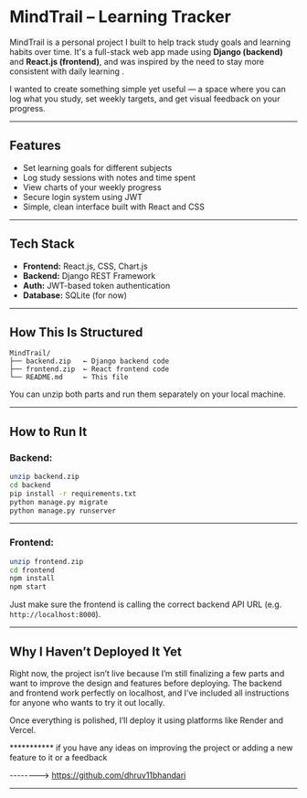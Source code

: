 # MindTrail – Learning Tracker

MindTrail is a personal project I built to help track study goals and learning habits over time. It's a full-stack web app made using **Django (backend)** and **React.js (frontend)**, and was inspired by the need to stay more consistent with daily learning .

I wanted to create something simple yet useful — a space where you can log what you study, set weekly targets, and get visual feedback on your progress.

---------------------------------------------------------------------------------------------------------------------------------------------

## Features

- Set learning goals for different subjects
- Log study sessions with notes and time spent
- View charts of your weekly progress
- Secure login system using JWT
- Simple, clean interface built with React and CSS

---------------------------------------------------------------------------------------------------------------------------------------------

## Tech Stack

- **Frontend:** React.js, CSS, Chart.js
- **Backend:** Django REST Framework
- **Auth:** JWT-based token authentication
- **Database:** SQLite (for now)

---------------------------------------------------------------------------------------------------------------------------------------------

## How This Is Structured

```
MindTrail/
├── backend.zip   ← Django backend code
├── frontend.zip  ← React frontend code
└── README.md     ← This file
```

You can unzip both parts and run them separately on your local machine.

---------------------------------------------------------------------------------------------------------------------------------------------

## How to Run It

### Backend:
```bash
unzip backend.zip
cd backend
pip install -r requirements.txt
python manage.py migrate
python manage.py runserver
```
----------------------------------------------
### Frontend:
```bash
unzip frontend.zip
cd frontend
npm install
npm start
```

Just make sure the frontend is calling the correct backend API URL (e.g. `http://localhost:8000`).

---------------------------------------------------------------------------------------------------------------------------------------------

## Why I Haven’t Deployed It Yet

Right now, the project isn’t live because I’m still finalizing a few parts and want to improve the design and features before deploying. The backend and frontend work perfectly on localhost, and I’ve included all instructions for anyone who wants to try it out locally.

Once everything is polished, I’ll deploy it using platforms like Render and Vercel.


*********** if you have any ideas on improving the project or adding a new feature to it or a feedback 

--------> https://github.com/dhruv11bhandari 

*****************************************************************



